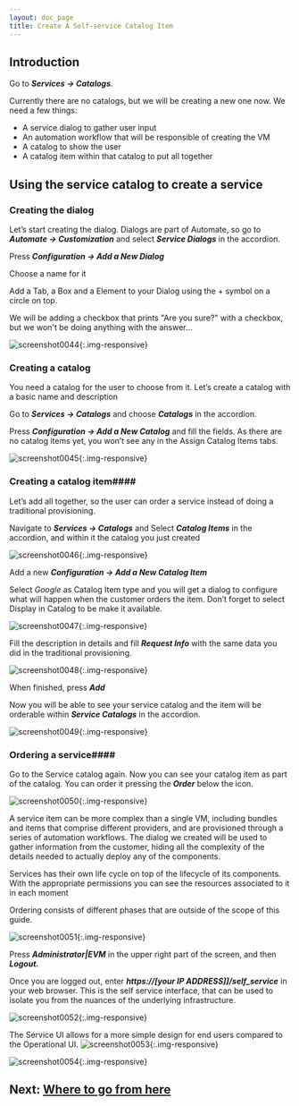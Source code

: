```yaml
---
layout: doc_page
title: Create A Self-service Catalog Item
---
```


## Introduction ##

Go to ***Services → Catalogs***.

Currently there are no catalogs, but we will be creating a new one
now. We need a few things:

-   A service dialog to gather user input
-   An automation workflow that will be responsible of creating the VM
-   A catalog to show the user
-   A catalog item within that catalog to put all together

## Using the service catalog to create a service ##

### Creating the dialog ###

Let’s start creating the dialog. Dialogs are part of Automate, so go to
***Automate → Customization*** and select ***Service Dialogs*** in the
accordion.

Press ***Configuration → Add a New Dialog***

Choose a name for it

Add a Tab, a Box and a Element to your Dialog using the + symbol on a
circle on top.

We will be adding a checkbox that prints "Are you sure?" with a checkbox, but we won't be doing anything with the answer...

![screenshot0044](/assets/images/docs/screenshot_0044.png){:.img-responsive}


### Creating a catalog ###

You need a catalog for the user to choose from it. Let’s create a
catalog with a basic name and description

Go to ***Services → Catalogs*** and choose ***Catalogs*** in the accordion.

Press ***Configuration → Add a New Catalog*** and fill the fields. As there
are no catalog items yet, you won’t see any in the Assign Catalog Items
tabs.

![screenshot0045](/assets/images/docs/screenshot_0045.png){:.img-responsive}

### Creating a catalog item####

Let’s add all together, so the user can order a service instead of doing
a traditional provisioning.

Navigate to ***Services → Catalogs*** and Select ***Catalog Items*** in the
accordion, and within it the catalog you just created

![screenshot0046](/assets/images/docs/screenshot_0046.png){:.img-responsive}


Add a new ***Configuration → Add a New Catalog Item***

Select *Google* as Catalog Item type and you will get a dialog to
configure what will happen when the customer orders the item. Don’t
forget to select Display in Catalog to be make it available.

![screenshot0047](/assets/images/docs/screenshot_0047.png){:.img-responsive}


Fill the description in details and fill ***Request Info*** with the same
data you did in the traditional provisioning.

![screenshot0048](/assets/images/docs/screenshot_0048.png){:.img-responsive}


When finished, press ***Add***

Now you will be able to see your service catalog and the item will be
orderable within ***Service Catalogs*** in the accordion.

![screenshot0049](/assets/images/docs/screenshot_0049.png){:.img-responsive}


### Ordering a service####

Go to the Service catalog again. Now you can see your catalog item as part of the catalog. You can order it pressing the ***Order*** below the icon.

![screenshot0050](/assets/images/docs/screenshot_0050.png){:.img-responsive}

A service item can be more complex than a single VM, including bundles and items that comprise different providers, and are provisioned through a series of automation workflows. 
The dialog we created will be used to gather information from the customer, hiding all the complexity of the details needed to actually deploy any of the components.

Services has their own life cycle on top of the lifecycle of its components. With the appropriate permissions you can see the resources associated to it in each moment

Ordering consists of different phases that are outside of the scope of this guide.

![screenshot0051](/assets/images/docs/screenshot_0051.png){:.img-responsive}



Press ***Administrator|EVM*** in the upper right part of the screen, and
then ***Logout.***

Once you are logged out, enter ***https://\[your IP ADDRESS\]\]/self\_service*** in your web browser. This is the self service
interface, that can be used to isolate you from the nuances of the
underlying infrastructure.

![screenshot0052](/assets/images/docs/screenshot_0052.png){:.img-responsive}

The Service UI allows for a more simple design for end users compared to the Operational UI.
![screenshot0053](/assets/images/docs/screenshot_0053.png){:.img-responsive}


![screenshot0054](/assets/images/docs/screenshot_0054.png){:.img-responsive}


## Next: [Where to go from here](/docs/get-started/where-to-go-from-here)

